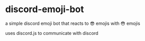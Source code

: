 # discord-emoji-bot
a simple discord emoji bot that reacts to :sunglasses: emojis with :flushed: emojis

uses discord.js to communicate with discord
